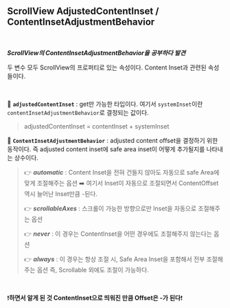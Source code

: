 ## ScrollView AdjustedContentInset / ContentInsetAdjustmentBehavior

<br>

***ScrollView의 ContentInsetAdjustmentBehavior을 공부하다 발견***

 두 변수 모두 ScrollView의 프로퍼티로 있는 속성이다. Content Inset과 관련된 속성들이다.

<br>

🔵 **`adjustedContentInset`** : get만 가능한 타입이다. 여기서 `systemInset`이란 `contentInsetAdjustmentBehavior`로 결정되는 값이다. 

> adjustedContentInset = contentInset + systemInset

🔵 **`ContentInsetAdjustmentBehavior`** : adjusted content offset을 결정하기 위한 동작이다. 즉 adjusted content inset에 safe area inset이 어떻게 추가될지를 나타내는 상수이다.

> 👉 ***automatic*** : Content Inset을 전혀 건들지 않아도 자동으로 safe Area에 맞게 조절해주는 옵션 ➡️ 여기서 Inset이 자동으로 조절되면서 ContentOffset 역시 늘어난 Inset만큼 -된다.
>
> 👉 ***scrollableAxes*** : 스크롤이 가능한 방향으로만 Inset을 자동으로 조절해주는 옵션
>
> 👉 ***never*** : 이 경우는 ContentInset을 어떤 경우에도 조절해주지 않는다는 옵션
>
> 👉 ***always*** : 이 경우는 항상 조절 시, Safe Area Inset을 포함해서 전부 조절해주는 옵션 즉, Scrollable 외에도 조절이 가능하다.

<br>

❗️**하면서 알게 된 것 ContentInset으로 띄워진 만큼 Offset은 -가 된다**❗️